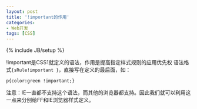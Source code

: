 ```yaml
---
layout: post
title: '!important的作用'
categories:
- Web开发
tags: [CSS]
---
```

{% include JB/setup %}

!important是CSS1就定义的语法，作用是提高指定样式规则的应用优先权
语法格式`{sRule!important }`，直接写在定义的最后面，如：

    p{color:green !important;}

注意：IE一直都不支持这个语法，而其他的浏览器都支持。因此我们就可以利用这一点来分别给FF和IE浏览器样式定义。